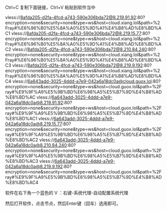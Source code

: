Ctrl+C 复制下面链接，Ctrl+V 粘贴到软件当中

vless://8afda205-d2fa-4fcd-a743-590e306bda72@8.219.91.92:80?encryption=none&security=none&type=ws&host=cloud.xiang.lol&path=%2Fray#%E6%96%B0%E5%8A%A0%E5%9D%A1%E4%B8%AD%E8%BD%AC1
vless://8afda205-d2fa-4fcd-a743-590e306bda72@8.219.15.77:80?encryption=none&security=none&type=ws&host=cloud.xiang.lol&path=%2Fray#%E6%96%B0%E5%8A%A0%E5%9D%A1%E4%B8%AD%E8%BD%AC2
vless://8afda205-d2fa-4fcd-a743-590e306bda72@8.210.84.240:80?encryption=none&security=none&type=ws&host=cloud.xiang.lol&path=%2Fray#%E6%96%B0%E5%8A%A0%E5%9D%A1%E4%B8%AD%E8%BD%AC3
vless://8afda205-d2fa-4fcd-a743-590e306bda72@8.219.9.192:80?encryption=none&security=none&type=ws&host=cloud.xiang.lol&path=%2Fray#%E6%96%B0%E5%8A%A0%E5%9D%A1%E4%B8%AD%E8%BD%AC4
vless://6a643add-3025-4ddd-a7e9-042a6a18dc0a@cloud.guox.lol:80?encryption=none&security=none&type=ws&host=cloud.guox.lol&path=%2Fray#%E9%9F%A9%E5%9B%BD%E6%98%A5%E5%B7%9D%E4%B8%AD%E8%BD%AC
vless://6a643add-3025-4ddd-a7e9-042a6a18dc0a@8.219.91.92:80?encryption=none&security=none&type=ws&host=cloud.guox.lol&path=%2Fray#%E9%9F%A9%E5%9B%BD%E6%98%A5%E5%B7%9D%E4%B8%AD%E8%BD%AC1
vless://6a643add-3025-4ddd-a7e9-042a6a18dc0a@8.219.15.77:80?encryption=none&security=none&type=ws&host=cloud.guox.lol&path=%2Fray#%E9%9F%A9%E5%9B%BD%E6%98%A5%E5%B7%9D%E4%B8%AD%E8%BD%AC2
vless://6a643add-3025-4ddd-a7e9-042a6a18dc0a@8.210.84.240:80?encryption=none&security=none&type=ws&host=cloud.guox.lol&path=%2Fray#%E9%9F%A9%E5%9B%BD%E6%98%A5%E5%B7%9D%E4%B8%AD%E8%BD%AC3
vless://6a643add-3025-4ddd-a7e9-042a6a18dc0a@8.219.9.192:80?encryption=none&security=none&type=ws&host=cloud.guox.lol&path=%2Fray#%E9%9F%A9%E5%9B%BD%E6%98%A5%E5%B7%9D%E4%B8%AD%E8%BD%AC4

软件在右下角一个蓝色的 V ：右键-系统代理-自动配置系统代理

然后打开软件，点击节点，然后Enter键（回车）选用即可。
